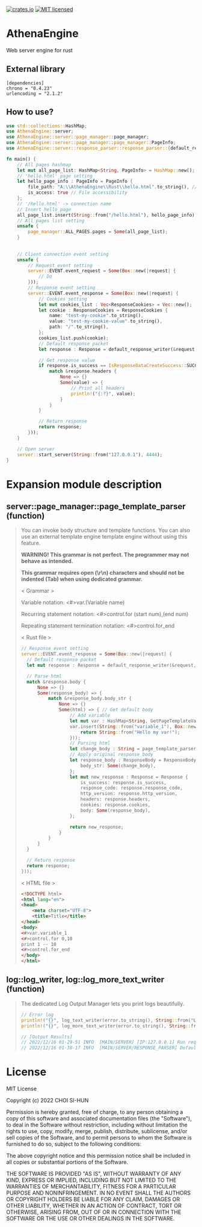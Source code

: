 [![crates.io](https://img.shields.io/crates/v/httparse.svg)](https://crates.io/crates/AthenaEngine)
[![MIT licensed](https://img.shields.io/badge/license-MIT-blue.svg)](./LICENSE-MIT)

# AthenaEngine
Web server engine for rust

## External library
```
[dependencies]
chrono = "0.4.23"
urlencoding = "2.1.2"
```

## How to use?
```Rust
use std::collections::HashMap;
use AthenaEngine::server;
use AthenaEngine::server::page_manager::page_manager;
use AthenaEngine::server::page_manager::page_manager::PageInfo;
use AthenaEngine::server::response_parser::response_parser::{default_response_writer, IsResponseDataCreateSuccess, Response, ResponseCookies};

fn main() {
    // All pages hashmap
    let mut all_page_list: HashMap<String, PageInfo> = HashMap::new();
    // 'hello.html' page setting
    let hello_page_info : PageInfo = PageInfo {
        file_path: "A:\\AthenaEngine\\Rust\\hello.html".to_string(), // HTML file path
        is_access: true // File accessibility
    };
    // '/hello.html' -> connection name
    // Insert hello page
    all_page_list.insert(String::from("/hello.html"), hello_page_info);
    // All pages list setting
    unsafe {
        page_manager::ALL_PAGES.pages = Some(all_page_list);
    }
    
    
    // Client connection event setting
    unsafe {
        // Request event setting
        server::EVENT.event_request = Some(Box::new(|request| {
            // Do
        }));
        // Response event setting
        server::EVENT.event_response = Some(Box::new(|request| {
            // Cookies setting
            let mut cookies_list : Vec<ResponseCookies> = Vec::new();
            let cookie : ResponseCookies = ResponseCookies {
                name: "test-my-cookie".to_string(),
                value: "test-my-cookie-value".to_string(),
                path: "/".to_string(),
            };
            cookies_list.push(cookie);
            // Default response packet
            let response : Response = default_response_writer(&request, Some(cookies_list), None);

            // Get response value
            if response.is_success == IsResponseDataCreateSuccess::SUCCESS {
                match &response.headers {
                    None => {}
                    Some(value) => {
                        // Print all headers
                        println!("{:?}", value);
                    }
                }
            }

            // Return response
            return response;
        }));
    }

    // Open server
    server::start_server(String::from("127.0.0.1"), 4444);
}
```

# Expansion module description
## server::page_manager::page_template_parser (function) 
> 
> You can invoke body structure and template functions. You can also use an external template engine template engine without using this feature.
> 
> **WARNING! This grammar is not perfect. The programmer may not behave as intended.** 
> 
> **This grammar requires open (\r\n) characters and should not be indented (Tab) when using dedicated grammar.**
>
> < Grammar > 
> 
> Variable notation: <#>var.(Variable name) 
> 
> Recurring statement notation: <#>control.for (start num),(end num) 
> 
> Repeating statement termination notation: <#>control.for_end
> 
> 
> < Rust file >
> ```Rust
> // Response event setting
> server::EVENT.event_response = Some(Box::new(|request| {
>   // Default response packet
>   let mut response : Response = default_response_writer(&request, None, None);
> 
>   // Parse html
>   match &response.body {
>       None => {}
>       Some(response_body) => {
>           match &response_body.body_str {
>               None => {}
>               Some(html) => { // Get default body
>                   // Add variable
>                   let mut var : HashMap<String, GetPageTemplateVar> = HashMap::new();
>                   var.insert(String::from("variable_1"), Box::new(|| {
>                       return String::from("Hello my var!");
>                   }));
>                   // Parsing html
>                   let change_body : String = page_template_parser(html.clone(), var);
>                   // Apply original response body
>                   let response_body : ResponseBody = ResponseBody {
>                       body_str: Some(change_body),
>                   };
>                   let mut new_response : Response = Response {
>                       is_success: response.is_success,
>                       response_code: response.response_code,
>                       http_version: response.http_version,
>                       headers: response.headers,
>                       cookies: response.cookies,
>                       body: Some(response_body),
>                   };
> 
>                   return new_response;
>               }
>           }
>       }
>   }
> 
>   // Return response
>   return response;
> }));
> ```
>
> < HTML file >
> ```HTML
> <!DOCTYPE html>
> <html lang="en">
> <head>
>     <meta charset="UTF-8">
>     <title>Title</title>
> </head>
> <body>
> <#>var.variable_1
> <#>control.for 0,10
> print 1 -- 10
> <#>control.for_end
> </body>
> </html>
> ```

## log::log_writer, log::log_more_text_writer (function)
>
> The dedicated Log Output Manager lets you print logs beautifully.
> ```Rust
> // Error log
> println!("{}", log_text_writer(error.to_string(), String::from("Log Generating entity"), LogTypeTag::WARNING));
> println!("{}", log_more_text_writer(error.to_string(), String::from("Log Generating entity"), LogTypeTag::WARNING), String::from("More text"));
>
> // [Output Results]
> // 2022/12/16 01-29-51 INFO  [MAIN/SERVER] [IP:127.0.0.1] Run request EVENT handler.
> // 2022/12/16 01-38-17 INFO  [MAIN/SERVER/RESPONSE_PARSER] Default response packet creation succeeded.
> ```

    
# License
MIT License

Copyright (c) 2022 CHOI SI-HUN

Permission is hereby granted, free of charge, to any person obtaining a copy
of this software and associated documentation files (the "Software"), to deal
in the Software without restriction, including without limitation the rights
to use, copy, modify, merge, publish, distribute, sublicense, and/or sell
copies of the Software, and to permit persons to whom the Software is
furnished to do so, subject to the following conditions:

The above copyright notice and this permission notice shall be included in all
copies or substantial portions of the Software.

THE SOFTWARE IS PROVIDED "AS IS", WITHOUT WARRANTY OF ANY KIND, EXPRESS OR
IMPLIED, INCLUDING BUT NOT LIMITED TO THE WARRANTIES OF MERCHANTABILITY,
FITNESS FOR A PARTICULAR PURPOSE AND NONINFRINGEMENT. IN NO EVENT SHALL THE
AUTHORS OR COPYRIGHT HOLDERS BE LIABLE FOR ANY CLAIM, DAMAGES OR OTHER
LIABILITY, WHETHER IN AN ACTION OF CONTRACT, TORT OR OTHERWISE, ARISING FROM,
OUT OF OR IN CONNECTION WITH THE SOFTWARE OR THE USE OR OTHER DEALINGS IN THE
SOFTWARE.
